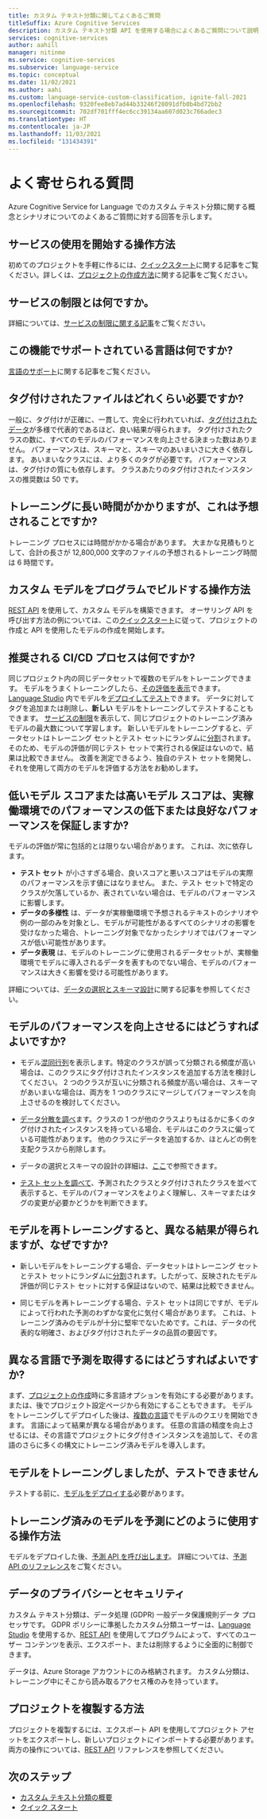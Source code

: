 ```yaml
---
title: カスタム テキスト分類に関してよくあるご質問
titleSuffix: Azure Cognitive Services
description: カスタム テキスト分類 API を使用する場合によくあるご質問について説明します。
services: cognitive-services
author: aahill
manager: nitinme
ms.service: cognitive-services
ms.subservice: language-service
ms.topic: conceptual
ms.date: 11/02/2021
ms.author: aahi
ms.custom: language-service-custom-classification, ignite-fall-2021
ms.openlocfilehash: 9320fee8eb7ad44b33246f28091dfb0b4bd72bb2
ms.sourcegitcommit: 702df701fff4ec6cc39134aa607d023c766adec3
ms.translationtype: HT
ms.contentlocale: ja-JP
ms.lasthandoff: 11/03/2021
ms.locfileid: "131434391"
---
```

# <a name="frequently-asked-questions"></a>よく寄せられる質問

Azure Cognitive Service for Language でのカスタム テキスト分類に関する概念とシナリオについてのよくあるご質問に対する回答を示します。

## <a name="how-do-i-get-started-with-the-service"></a>サービスの使用を開始する操作方法

初めてのプロジェクトを手軽に作るには、[クイックスタート](./quickstart.md)に関する記事をご覧ください。詳しくは、[プロジェクトの作成方法](how-to/create-project.md)に関する記事をご覧ください。

## <a name="what-are-the-service-limits"></a>サービスの制限とは何ですか。

詳細については、[サービスの制限に関する記事](service-limits.md)をご覧ください。

## <a name="which-languages-are-supported-in-this-feature"></a>この機能でサポートされている言語は何ですか?

[言語のサポート](./language-support.md)に関する記事をご覧ください。

## <a name="how-many-tagged-files-are-needed"></a>タグ付けされたファイルはどれくらい必要ですか?

一般に、タグ付けが正確に、一貫して、完全に行われていれば、[タグ付けされたデータ](how-to/tag-data.md)が多様で代表的であるほど、良い結果が得られます。 タグ付けされたクラスの数に、すべてのモデルのパフォーマンスを向上させる決まった数はありません。 パフォーマンスは、スキーマと、スキーマのあいまいさに大きく依存します。 あいまいなクラスには、より多くのタグが必要です。 パフォーマンスは、タグ付けの質にも依存します。 クラスあたりのタグ付けされたインスタンスの推奨数は 50 です。 

## <a name="training-is-taking-a-long-time-is-this-expected"></a>トレーニングに長い時間がかかりますが、これは予想されることですか?

トレーニング プロセスには時間がかかる場合があります。 大まかな見積もりとして、合計の長さが 12,800,000 文字のファイルの予想されるトレーニング時間は 6 時間です。

## <a name="how-do-i-build-my-custom-model-programmatically"></a>カスタム モデルをプログラムでビルドする操作方法

[REST API](https://aka.ms/ct-authoring-swagger) を使用して、カスタム モデルを構築できます。 オーサリング API を呼び出す方法の例については、この[クイックスタート](quickstart.md?pivots=rest-api)に従って、プロジェクトの作成と API を使用したモデルの作成を開始します。 


## <a name="what-is-the-recommended-cicd-process"></a>推奨される CI/CD プロセスは何ですか?

同じプロジェクト内の同じデータセットで複数のモデルをトレーニングできます。 モデルをうまくトレーニングしたら、[その評価を表示](how-to/view-model-evaluation.md)できます。 [Language Studio](https://aka.ms/languageStudio) 内でモデルを[デプロイしてテスト](quickstart.md#deploy-your-model)できます。 データに対してタグを追加または削除し、**新しい** モデルをトレーニングしてテストすることもできます。 [サービスの制限](service-limits.md)を表示して、同じプロジェクトのトレーニング済みモデルの最大数について学習します。 新しいモデルをトレーニングすると、データセットはトレーニング セットとテスト セットにランダムに[分割](how-to/train-model.md#data-splits)されます。 そのため、モデルの評価が同じテスト セットで実行される保証はないので、結果は比較できません。 改善を測定できるよう、独自のテスト セットを開発し、それを使用して両方のモデルを評価する方法をお勧めします。

## <a name="does-a-low-or-high-model-score-guarantee-bad-or-good-performance-in-production"></a>低いモデル スコアまたは高いモデル スコアは、実稼働環境でのパフォーマンスの低下または良好なパフォーマンスを保証しますか?

モデルの評価が常に包括的とは限りない場合があります。 これは、次に依存します。 
* **テスト セット** が小さすぎる場合、良いスコアと悪いスコアはモデルの実際のパフォーマンスを示す値にはなりません。 また、テスト セットで特定のクラスが欠落しているか、表されていない場合は、モデルのパフォーマンスに影響します。
* **データの多様性** は、データが実稼働環境で予想されるテキストのシナリオや例の一部のみを対象とし、モデルが可能性があるすべてのシナリオの影響を受けなかった場合、トレーニング対象でなかったシナリオではパフォーマンスが低い可能性があります。
* **データ表現** は、モデルのトレーニングに使用されるデータセットが、実稼働環境でモデルに導入されるデータを表すものでない場合、モデルのパフォーマンスは大きく影響を受ける可能性があります。

詳細については、[データの選択とスキーマ設計](how-to/design-schema.md)に関する記事を参照してください。

## <a name="how-do-i-improve-model-performance"></a>モデルのパフォーマンスを向上させるにはどうすればよいですか?

* モデル[混同行列](how-to/view-model-evaluation.md)を表示します。特定のクラスが誤って分類される頻度が高い場合は、このクラスにタグ付けされたインスタンスを追加する方法を検討してください。 2 つのクラスが互いに分類される頻度が高い場合は、スキーマがあいまいな場合は、両方を 1 つのクラスにマージしてパフォーマンスを向上させるのを検討してください。

*  [データ分散を調べ](how-to/improve-model.md#examine-data-distribution-from-language-studio)ます。クラスの 1 つが他のクラスよりもはるかに多くのタグ付けされたインスタンスを持っている場合、モデルはこのクラスに偏っている可能性があります。 他のクラスにデータを追加するか、ほとんどの例を支配クラスから削除します。 

* データの選択とスキーマの設計の詳細は、[ここ](how-to/design-schema.md)で参照できます。

* [テスト セットを調べて](how-to/improve-model.md)、予測されたクラスとタグ付けされたクラスを並べて表示すると、モデルのパフォーマンスをよりよく理解し、スキーマまたはタグの変更が必要かどうかを判断できます。

## <a name="when-i-retrain-my-model-i-get-different-results-why-is-this"></a>モデルを再トレーニングすると、異なる結果が得られますが、なぜですか?

* 新しいモデルをトレーニングする場合、データセットはトレーニング セットとテスト セットにランダムに[分割](how-to/train-model.md#data-splits)されます。したがって、反映されたモデル評価が同じテスト セットに対する保証はないので、結果は比較できません。

* 同じモデルを再トレーニングする場合、テスト セットは同じですが、モデルによって行われた予測のわずかな変化に気付く場合があります。 これは、トレーニング済みのモデルが十分に堅牢でないためです。これは、データの代表的な明確さ、およびタグ付けされたデータの品質の要因です。 

## <a name="how-do-i-get-predictions-in-different-languages"></a>異なる言語で予測を取得するにはどうすればよいですか?

まず、[プロジェクトの作成](how-to/create-project.md)時に多言語オプションを有効にする必要があります。または、後でプロジェクト設定ページから有効にすることもできます。 モデルをトレーニングしてデプロイした後は、[複数の言語](language-support.md#multiple-language-support)でモデルのクエリを開始できます。 言語によって結果が異なる場合があります。 任意の言語の精度を向上させるには、その言語でプロジェクトにタグ付きインスタンスを追加して、その言語のさらに多くの構文にトレーニング済みモデルを導入します。

## <a name="i-trained-my-model-but-i-cant-test-it"></a>モデルをトレーニングしましたが、テストできません

テストする前に、[モデルをデプロイする](quickstart.md#deploy-your-model)必要があります。 

## <a name="how-do-i-use-my-trained-model-to-make-predictions"></a>トレーニング済みのモデルを予測にどのように使用する操作方法

モデルをデプロイした後、[予測 API を呼び出します](how-to/call-api.md)。 詳細については、[予測 API のリファレンス](https://aka.ms/ct-runtime-swagger)をご覧ください。

## <a name="data-privacy-and-security"></a>データのプライバシーとセキュリティ

カスタム テキスト分類は、データ処理 (GDPR) 一般データ保護規則データ プロセッサです。 GDPR ポリシーに準拠したカスタム分類ユーザーは、[Language Studio](https://aka.ms/languageStudio) を使用するか、[REST API](https://aka.ms/ct-authoring-swagger) を使用してプログラムによって、すべてのユーザー コンテンツを表示、エクスポート、または削除するように全面的に制御できます。

データは、Azure Storage アカウントにのみ格納されます。 カスタム分類は、トレーニング中にそこから読み取るアクセス権のみを持っています。

## <a name="how-to-clone-my-project"></a>プロジェクトを複製する方法

プロジェクトを複製するには、エクスポート API を使用してプロジェクト アセットをエクスポートし、新しいプロジェクトにインポートする必要があります。 両方の操作については、[REST API](https://aka.ms/ct-authoring-swagger) リファレンスを参照してください。

## <a name="next-steps"></a>次のステップ

* [カスタム テキスト分類の概要](overview.md)
* [クイック スタート](quickstart.md)
